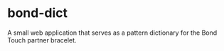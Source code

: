# bond-dict
A small web application that serves as a pattern dictionary for the Bond Touch partner bracelet.
